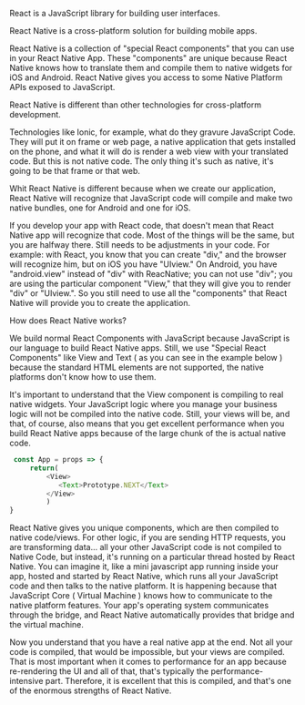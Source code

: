React is a JavaScript library for building user interfaces.

React Native is a cross-platform solution for building mobile apps.

React Native is a collection of "special React components" that you can use in your React Native App. These "components" are unique because React Native knows how to translate them and compile them to native widgets for iOS and Android. React Native gives you access to some Native Platform APIs exposed to JavaScript.

React Native is different than other technologies for cross-platform development.

Technologies like Ionic, for example, what do they gravure JavaScript Code. They will put it on frame or web page, a native application that gets installed on the phone, and what it will do is render a web view with your translated code. But this is not native code. The only thing it's such as native, it's going to be that frame or that web.

Whit React Native is different because when we create our application, React Native will recognize that JavaScript code will compile and make two native bundles, one for Android and one for iOS.

If you develop your app with React code, that doesn't mean that React Native app will recognize that code. Most of the things will be the same, but you are halfway there. Still needs to be adjustments in your code.
For example: with React, you know that you can create "div," and the browser will recognize him, but on iOS you have "UIview." On Android, you have "android.view" instead of "div" with ReacNative; you can not use "div"; you are using the particular component "View," that they will give you to render "div" or "UIview.". So you still need to use all the "components" that React Native will provide you to create the application.

How does React Native works?

We build normal React Components with JavaScript because JavaScript is our language to build React Native apps. Still, we use "Special React Components" like View and Text ( as you can see in the example below ) because the standard HTML elements are not supported, the native platforms don't know how to use them.

It's important to understand that the View component is compiling to real native widgets. Your JavaScript logic where you manage your business logic will not be compiled into the native code. Still, your views will be, and that, of course, also means that you get excellent performance when you build React Native apps because of the large chunk of the is actual native code.

```js
 const App = props => {
     return(
         <View>
            <Text>Prototype.NEXT</Text>
         </View>
         )
}
```

React Native gives you unique components, which are then compiled to native code/views. For other logic, if you are sending HTTP requests, you are transforming data... all your other JavaScript code is not compiled to Native Code, but instead, it's running on a particular thread hosted by React Native. You can imagine it, like a mini javascript app running inside your app, hosted and started by React Native, which runs all your JavaScript code and then talks to the native platform. It is happening because that JavaScript Core ( Virtual Machine ) knows how to communicate to the native platform features. Your app's operating system communicates through the bridge, and React Native automatically provides that bridge and the virtual machine.

Now you understand that you have a real native app at the end. Not all your code is compiled, that would be impossible, but your views are compiled. That is most important when it comes to performance for an app because re-rendering the UI and all of that, that's typically the performance-intensive part. Therefore, it is excellent that this is compiled, and that's one of the enormous strengths of React Native.
